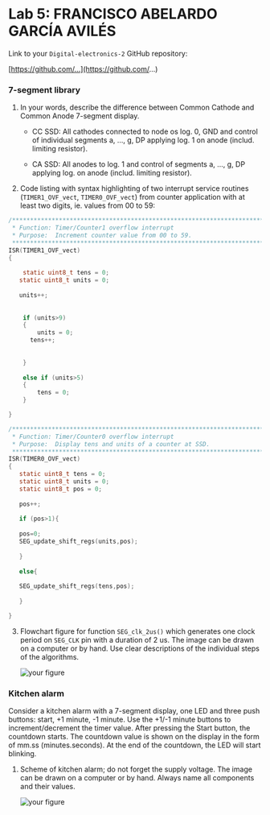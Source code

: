
# Lab 5: FRANCISCO ABELARDO GARCÍA AVILÉS

Link to your `Digital-electronics-2` GitHub repository:

   [https://github.com/...](https://github.com/...)


### 7-segment library

1. In your words, describe the difference between Common Cathode and Common Anode 7-segment display.
   * CC SSD: All cathodes connected to node os log. 0, GND and control of individual segments a, ..., g, DP applying log. 1 on anode (includ. limiting resistor).
 
   * CA SSD: All anodes to log. 1 and control of segments a, ..., g, DP applying log. on anode (includ. limiting resistor).

2. Code listing with syntax highlighting of two interrupt service routines (`TIMER1_OVF_vect`, `TIMER0_OVF_vect`) from counter application with at least two digits, ie. values from 00 to 59:

```c
/**********************************************************************
 * Function: Timer/Counter1 overflow interrupt
 * Purpose:  Increment counter value from 00 to 59.
 **********************************************************************/
ISR(TIMER1_OVF_vect)
{
    
	static uint8_t tens = 0; 
   static uint8_t units = 0;
   
   units++;
   
   
	if (units>9)
	{
		units = 0;
      tens++;
    
      
	}
   
	else if (units>5)
	{
		tens = 0;
	}

}
```

```c
/**********************************************************************
 * Function: Timer/Counter0 overflow interrupt
 * Purpose:  Display tens and units of a counter at SSD.
 **********************************************************************/
ISR(TIMER0_OVF_vect)
{
   static uint8_t tens = 0; 
   static uint8_t units = 0;
   static uint8_t pos = 0;
    
   pos++; 
    
   if (pos>1){ 
   
   pos=0;
   SEG_update_shift_regs(units,pos);
   
   }
   
   else{
   
   SEG_update_shift_regs(tens,pos);
   
   }

}
```

3. Flowchart figure for function `SEG_clk_2us()` which generates one clock period on `SEG_CLK` pin with a duration of 2&nbsp;us. The image can be drawn on a computer or by hand. Use clear descriptions of the individual steps of the algorithms.

   ![your figure]()


### Kitchen alarm

Consider a kitchen alarm with a 7-segment display, one LED and three push buttons: start, +1 minute, -1 minute. Use the +1/-1 minute buttons to increment/decrement the timer value. After pressing the Start button, the countdown starts. The countdown value is shown on the display in the form of mm.ss (minutes.seconds). At the end of the countdown, the LED will start blinking.

1. Scheme of kitchen alarm; do not forget the supply voltage. The image can be drawn on a computer or by hand. Always name all components and their values.

   ![your figure]()
